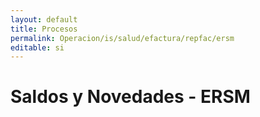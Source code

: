 ```yaml
---
layout: default
title: Procesos
permalink: Operacion/is/salud/efactura/repfac/ersm
editable: si
---
```


# Saldos y Novedades - ERSM

